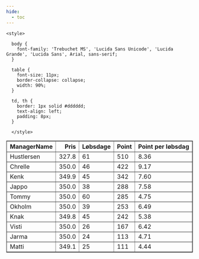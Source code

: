 ```yaml
---
hide:
  - toc
---
```


<!doctype html>
<html lang="en">
  <head>
    <meta charset="UTF-8" />
    <meta name="viewport" content="width=device-width, initial-scale=1.0" />
    <title> C Y K E L V E N N E R </title>

    <style>

      body {
        font-family: 'Trebuchet MS', 'Lucida Sans Unicode', 'Lucida Grande', 'Lucida Sans', Arial, sans-serif;
      }

      table {
        font-size: 11px;
        border-collapse: collapse;
        width: 90%;
      }
      
      td, th {
        border: 1px solid #dddddd;
        text-align: left;
        padding: 8px;
      }
      
      </style>
  </head>
  <body>
  <table border="1" class="dataframe" id="filterabletable">
  <thead>
    <tr style="text-align: right;">
      <th>ManagerName</th>
      <th>Pris</th>
      <th>Løbsdage</th>
      <th>Point</th>
      <th>Point per løbsdag</th>
    </tr>
  </thead>
  <tbody>
    <tr>
      <td>Hustlersen</td>
      <td>327.8</td>
      <td>61</td>
      <td>510</td>
      <td>8.36</td>
    </tr>
    <tr>
      <td>Chrelle</td>
      <td>350.0</td>
      <td>46</td>
      <td>422</td>
      <td>9.17</td>
    </tr>
    <tr>
      <td>Kenk</td>
      <td>349.9</td>
      <td>45</td>
      <td>342</td>
      <td>7.60</td>
    </tr>
    <tr>
      <td>Jappo</td>
      <td>350.0</td>
      <td>38</td>
      <td>288</td>
      <td>7.58</td>
    </tr>
    <tr>
      <td>Tommy</td>
      <td>350.0</td>
      <td>60</td>
      <td>285</td>
      <td>4.75</td>
    </tr>
    <tr>
      <td>Okholm</td>
      <td>350.0</td>
      <td>39</td>
      <td>253</td>
      <td>6.49</td>
    </tr>
    <tr>
      <td>Knak</td>
      <td>349.8</td>
      <td>45</td>
      <td>242</td>
      <td>5.38</td>
    </tr>
    <tr>
      <td>Visti</td>
      <td>350.0</td>
      <td>26</td>
      <td>167</td>
      <td>6.42</td>
    </tr>
    <tr>
      <td>Jarma</td>
      <td>350.0</td>
      <td>24</td>
      <td>113</td>
      <td>4.71</td>
    </tr>
    <tr>
      <td>Matti</td>
      <td>349.1</td>
      <td>25</td>
      <td>111</td>
      <td>4.44</td>
    </tr>
  </tbody>
</table>
<script src="../js/tablefilter/tablefilter.js"></script>

  <script data-config>
    var tfConfig = {
      base_path: '../js/tablefilter/',
      alternate_rows: true,
      btn_reset: {
          text: 'Nulstil'
      },
      auto_filter: {
        delay: 1100 //milliseconds
      },
 
      loader: true,
      no_results_message: true,  

      // columns data types
      col_types: [
          'string',
          { type: 'formatted-number', decimal: '.', thousands: ',' },
          'number',
          'number',
          { type: 'formatted-number', decimal: '.', thousands: ',' },
      ],

      // Sort extension: in this example the column data types are provided by the
      // 'col_types' property. The sort extension also has a 'types' property
      // defining the columns data type for column sorting. If the 'types'
      // property is not defined, the sorting extension will fallback to
      // the 'col_types' definitions.
      extensions: [{ name: 'sort' }]
  };

  var tf = new TableFilter('filterabletable', tfConfig);
  tf.init();
</script>
    
  </body>
</html>